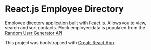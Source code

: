 # React.js Employee Directory
Employee directory application built with React.js. Allows you to view, search and sort contacts. Mock employee data is populated from the [Random User Generator API](https://randomuser.me/)

This project was bootstrapped with [Create React App](https://github.com/facebook/create-react-app).

